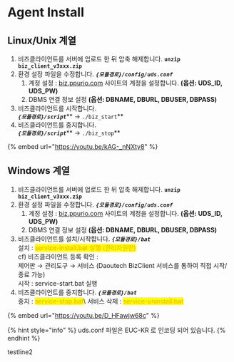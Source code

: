 # Agent Install

## Linux/Unix 계열

1. 비즈클라이언트를 서버에 업로드 한 뒤 압축 해제합니다. **`unzip biz_client_v3xxx.zip`**
2. 환경 설정 파일을 수정합니다. _**`{모듈경로}/config/uds.conf`**_
   1. 계정 설정 : [biz.ppurio.com](http://biz.ppurio.com) 사이트의 계정을 설정합니다. **(옵션: UDS\_ID, UDS\_PW)**
   2. DBMS 연결 정보 설정 **(옵션: DBNAME, DBURL, DBUSER, DBPASS)**
3. 비즈클라이언트를 시작합니다.\
   _**`{모듈경로}/script`**_\*\* → `./biz_start`\*\*
4. 비즈클라이언트를 중지합니다.\
   _**`{모듈경로}/script`**_\*\* → `./biz_stop`\*\*

{% embed url="https://youtu.be/kAG-_nNXty8" %}

## Windows 계열

1. 비즈클라이언트를 서버에 업로드 한 뒤 압축 해제합니다. **`unzip biz_client_v3xxx.zip`**
2. 환경 설정 파일을 수정합니다. _**`{모듈경로}/config/uds.conf`**_
   1. 계정 설정 : [biz.ppurio.com](http://biz.ppurio.com) 사이트의 계정을 설정합니다. **(옵션: UDS\_ID, UDS\_PW)**
   2. DBMS 연결 정보 설정 **(옵션: DBNAME, DBURL, DBUSER, DBPASS)**
3. 비즈클라이언트를 설치/시작합니다. _**`{모듈경로}/bat`**_\
   설치 : <mark style="color:orange;">service-install.bat 실행 (관리자권한)</mark>\
   cf) 비즈클라이언트 등록 확인 :\
   제어판 → 관리도구 → 서비스 (Daoutech BizClient 서비스를 통하여 직접 시작/종료 가능)\
   시작 : service-start.bat 실행
4. 비즈클라이언트를 중지합니다. _**`{모듈경로}/bat`**_\
   중지 : <mark style="color:orange;">service-stop.bat</mark>\ 서비스 삭제 : <mark style="color:orange;">service-uninstall.bat</mark>

{% embed url="https://youtu.be/D_HFawjw68c" %}

{% hint style="info" %}
uds.conf 파일은 EUC-KR 로 인코딩 되어 있습니다.
{% endhint %}

testline2
